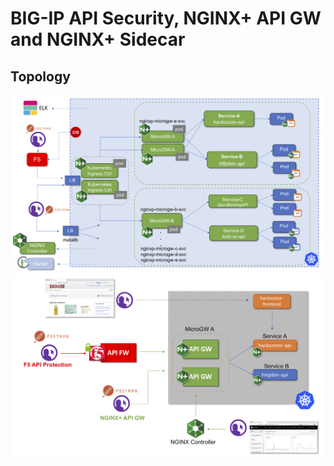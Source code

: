 # BIG-IP API Security, NGINX+ API GW and NGINX+ Sidecar

## Topology
<img src=https://github.com/apcj-f5/nginx-sidecar-api-gateway-deployment/blob/master/Overview1.png alt="Overview1" width=1000>


<img src=https://github.com/apcj-f5/nginx-sidecar-api-gateway-deployment/blob/master/Overview2.png alt="Overview2" width=1000>

